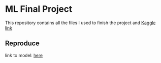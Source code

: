 # ML Final Project
This repository contains all the files I used to finish the project and 
[Kaggle link](https://www.kaggle.com/competitions/tabular-playground-series-aug-2022)

## Reproduce
link to model: [here](https://github.com/brychen420/ML/blob/main/model.pth)
